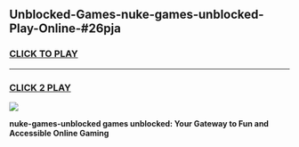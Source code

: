 
## Unblocked-Games-nuke-games-unblocked-Play-Online-#26pja
<h3>
<a href="https://premium.freeplayer.one?title=nuke-games-unblocked&ref=24F">CLICK TO PLAY</a></h3>
<hr>

<h3>
<a href="https://premium.freeplayer.one?title=nuke-games-unblocked&ref=24F">CLICK 2 PLAY</a>
  
</h3>

<a href="https://premium.freeplayer.one?title=nuke-games-unblocked&ref=24F/"><img src="https://clearcache.store/games.png"></a>


**nuke-games-unblocked games unblocked: Your Gateway to Fun and Accessible Online Gaming**
